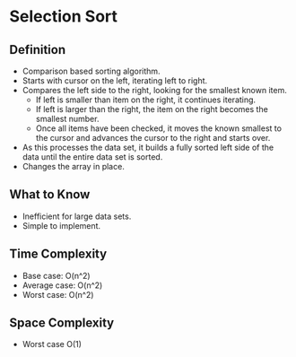 # Selection Sort

## Definition
- Comparison based sorting algorithm.
- Starts with cursor on the left, iterating left to right.
- Compares the left side to the right, looking for the smallest known item.
    - If left is smaller than item on the right, it continues iterating.
    - If left is larger than the right, the item on the right becomes the smallest number.
    - Once all items have been checked, it moves the known smallest to the cursor and advances the cursor to the right and starts over.
- As this processes the data set, it builds a fully sorted left side of the data until the entire data set is sorted.
- Changes the array in place.

## What to Know
- Inefficient for large data sets.
- Simple to implement.

## Time Complexity
- Base case: O(n^2)
- Average case: O(n^2)
- Worst case: O(n^2)

## Space Complexity
- Worst case O(1)